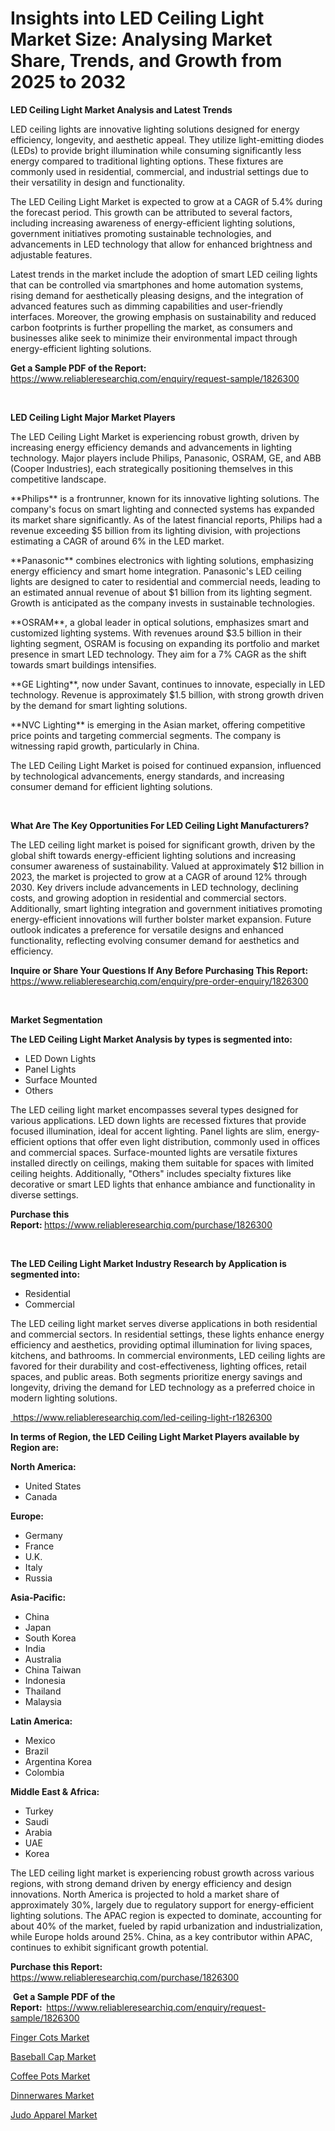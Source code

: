 <p><h1>Insights into LED Ceiling Light Market Size: Analysing Market Share, Trends, and Growth from 2025 to 2032</h1></p><p><strong>LED Ceiling Light Market Analysis and Latest Trends</strong></p>
<p><p>LED ceiling lights are innovative lighting solutions designed for energy efficiency, longevity, and aesthetic appeal. They utilize light-emitting diodes (LEDs) to provide bright illumination while consuming significantly less energy compared to traditional lighting options. These fixtures are commonly used in residential, commercial, and industrial settings due to their versatility in design and functionality.</p><p>The LED Ceiling Light Market is expected to grow at a CAGR of 5.4% during the forecast period. This growth can be attributed to several factors, including increasing awareness of energy-efficient lighting solutions, government initiatives promoting sustainable technologies, and advancements in LED technology that allow for enhanced brightness and adjustable features. </p><p>Latest trends in the market include the adoption of smart LED ceiling lights that can be controlled via smartphones and home automation systems, rising demand for aesthetically pleasing designs, and the integration of advanced features such as dimming capabilities and user-friendly interfaces. Moreover, the growing emphasis on sustainability and reduced carbon footprints is further propelling the market, as consumers and businesses alike seek to minimize their environmental impact through energy-efficient lighting solutions.</p></p>
<p><strong>Get a Sample PDF of the Report:&nbsp;</strong> <a href="https://www.reliableresearchiq.com/enquiry/request-sample/1826300?utm_campaign=1141&utm_medium=2&utm_source=Github&utm_content=ia&utm_term=04042025&utm_id=led-ceiling-light">https://www.reliableresearchiq.com/enquiry/request-sample/1826300</a></p>
<p>&nbsp;</p>
<p><strong>LED Ceiling Light Major Market Players</strong></p>
<p><p>The LED Ceiling Light Market is experiencing robust growth, driven by increasing energy efficiency demands and advancements in lighting technology. Major players include Philips, Panasonic, OSRAM, GE, and ABB (Cooper Industries), each strategically positioning themselves in this competitive landscape.</p><p>**Philips** is a frontrunner, known for its innovative lighting solutions. The company's focus on smart lighting and connected systems has expanded its market share significantly. As of the latest financial reports, Philips had a revenue exceeding $5 billion from its lighting division, with projections estimating a CAGR of around 6% in the LED market.</p><p>**Panasonic** combines electronics with lighting solutions, emphasizing energy efficiency and smart home integration. Panasonic's LED ceiling lights are designed to cater to residential and commercial needs, leading to an estimated annual revenue of about $1 billion from its lighting segment. Growth is anticipated as the company invests in sustainable technologies.</p><p>**OSRAM**, a global leader in optical solutions, emphasizes smart and customized lighting systems. With revenues around $3.5 billion in their lighting segment, OSRAM is focusing on expanding its portfolio and market presence in smart LED technology. They aim for a 7% CAGR as the shift towards smart buildings intensifies.</p><p>**GE Lighting**, now under Savant, continues to innovate, especially in LED technology. Revenue is approximately $1.5 billion, with strong growth driven by the demand for smart lighting solutions.</p><p>**NVC Lighting** is emerging in the Asian market, offering competitive price points and targeting commercial segments. The company is witnessing rapid growth, particularly in China.</p><p>The LED Ceiling Light Market is poised for continued expansion, influenced by technological advancements, energy standards, and increasing consumer demand for efficient lighting solutions.</p></p>
<p>&nbsp;</p>
<p><strong>What Are The Key Opportunities For LED Ceiling Light Manufacturers?</strong></p>
<p><p>The LED ceiling light market is poised for significant growth, driven by the global shift towards energy-efficient lighting solutions and increasing consumer awareness of sustainability. Valued at approximately $12 billion in 2023, the market is projected to grow at a CAGR of around 12% through 2030. Key drivers include advancements in LED technology, declining costs, and growing adoption in residential and commercial sectors. Additionally, smart lighting integration and government initiatives promoting energy-efficient innovations will further bolster market expansion. Future outlook indicates a preference for versatile designs and enhanced functionality, reflecting evolving consumer demand for aesthetics and efficiency.</p></p>
<p><strong>Inquire or Share Your Questions If Any Before Purchasing This Report:</strong> <a href="https://www.reliableresearchiq.com/enquiry/pre-order-enquiry/1826300?utm_campaign=1141&utm_medium=2&utm_source=Github&utm_content=ia&utm_term=04042025&utm_id=led-ceiling-light">https://www.reliableresearchiq.com/enquiry/pre-order-enquiry/1826300</a></p>
<p>&nbsp;</p>
<p><strong>Market Segmentation</strong></p>
<p><strong>The LED Ceiling Light Market Analysis by types is segmented into:</strong></p>
<p><ul><li>LED Down Lights</li><li>Panel Lights</li><li>Surface Mounted</li><li>Others</li></ul></p>
<p><p>The LED ceiling light market encompasses several types designed for various applications. LED down lights are recessed fixtures that provide focused illumination, ideal for accent lighting. Panel lights are slim, energy-efficient options that offer even light distribution, commonly used in offices and commercial spaces. Surface-mounted lights are versatile fixtures installed directly on ceilings, making them suitable for spaces with limited ceiling heights. Additionally, "Others" includes specialty fixtures like decorative or smart LED lights that enhance ambiance and functionality in diverse settings.</p></p>
<p><strong>Purchase this Report:&nbsp;</strong><a href="https://www.reliableresearchiq.com/purchase/1826300?utm_campaign=1141&utm_medium=2&utm_source=Github&utm_content=ia&utm_term=04042025&utm_id=led-ceiling-light">https://www.reliableresearchiq.com/purchase/1826300</a></p>
<p>&nbsp;</p>
<p><strong>The LED Ceiling Light Market Industry Research by Application is segmented into:</strong></p>
<p><ul><li>Residential</li><li>Commercial</li></ul></p>
<p><p>The LED ceiling light market serves diverse applications in both residential and commercial sectors. In residential settings, these lights enhance energy efficiency and aesthetics, providing optimal illumination for living spaces, kitchens, and bathrooms. In commercial environments, LED ceiling lights are favored for their durability and cost-effectiveness, lighting offices, retail spaces, and public areas. Both segments prioritize energy savings and longevity, driving the demand for LED technology as a preferred choice in modern lighting solutions.</p></p>
<p><a href="https://www.reliableresearchiq.com/led-ceiling-light-r1826300?utm_campaign=1141&utm_medium=2&utm_source=Github&utm_content=ia&utm_term=04042025&utm_id=led-ceiling-light">&nbsp;https://www.reliableresearchiq.com/led-ceiling-light-r1826300</a></p>
<p><strong>In terms of Region, the LED Ceiling Light Market Players available by Region are:</strong></p>
<p>
    <p> <strong> North America: </strong>
        <ul>
            <li>United States</li>
            <li>Canada</li>
        </ul>
        </p> 
    <p> <strong> Europe: </strong>
        <ul>
            <li>Germany</li>
            <li>France</li>
            <li>U.K.</li>
            <li>Italy</li>
            <li>Russia</li>
        </ul>
        </p> 
    <p> <strong> Asia-Pacific: </strong>
        <ul>
            <li>China</li>
            <li>Japan</li>
            <li>South Korea</li>
            <li>India</li>
            <li>Australia</li>
            <li>China Taiwan</li>
            <li>Indonesia</li>
            <li>Thailand</li>
            <li>Malaysia</li>
        </ul>
        </p> 
    <p> <strong> Latin America: </strong>
        <ul>
            <li>Mexico</li>
            <li>Brazil</li>
            <li>Argentina Korea</li>
            <li>Colombia</li>
        </ul>
        </p> 
    <p> <strong> Middle East & Africa: </strong>
        <ul>
            <li>Turkey</li>
            <li>Saudi</li>
            <li>Arabia</li>
            <li>UAE</li>
            <li>Korea</li>
        </ul>
    </p>
    </p>
<p><p>The LED ceiling light market is experiencing robust growth across various regions, with strong demand driven by energy efficiency and design innovations. North America is projected to hold a market share of approximately 30%, largely due to regulatory support for energy-efficient lighting solutions. The APAC region is expected to dominate, accounting for about 40% of the market, fueled by rapid urbanization and industrialization, while Europe holds around 25%. China, as a key contributor within APAC, continues to exhibit significant growth potential.</p></p>
<p><strong>Purchase this Report: </strong><a href="https://www.reliableresearchiq.com/purchase/1826300?utm_campaign=1141&utm_medium=2&utm_source=Github&utm_content=ia&utm_term=04042025&utm_id=led-ceiling-light">https://www.reliableresearchiq.com/purchase/1826300</a></p>
<p>&nbsp;<strong>Get a Sample PDF of the Report:&nbsp;&nbsp;</strong><a href="https://www.reliableresearchiq.com/enquiry/request-sample/1826300?utm_campaign=1141&utm_medium=2&utm_source=Github&utm_content=ia&utm_term=04042025&utm_id=led-ceiling-light">https://www.reliableresearchiq.com/enquiry/request-sample/1826300</a></p>
<p><strong></strong></p>
<p><p><a href="https://github.com/marrahcerpas05/Market-Research-Report-List-1/blob/main/finger-cots-market.md?utm_campaign=1141&utm_medium=2&utm_source=Github&utm_content=ia&utm_term=04042025&utm_id=led-ceiling-light">Finger Cots Market</a></p><p><a href="https://github.com/dahcheeviola/Market-Research-Report-List-1/blob/main/baseball-cap-market.md?utm_campaign=1141&utm_medium=2&utm_source=Github&utm_content=ia&utm_term=04042025&utm_id=led-ceiling-light">Baseball Cap Market</a></p><p><a href="https://github.com/dichkotuanny/Market-Research-Report-List-1/blob/main/coffee-pots-market.md?utm_campaign=1141&utm_medium=2&utm_source=Github&utm_content=ia&utm_term=04042025&utm_id=led-ceiling-light">Coffee Pots Market</a></p><p><a href="https://github.com/rojannovarwd/Market-Research-Report-List-1/blob/main/dinnerwares-market.md?utm_campaign=1141&utm_medium=2&utm_source=Github&utm_content=ia&utm_term=04042025&utm_id=led-ceiling-light">Dinnerwares Market</a></p><p><a href="https://github.com/cagleplittrw/Market-Research-Report-List-1/blob/main/judo-apparel-market.md?utm_campaign=1141&utm_medium=2&utm_source=Github&utm_content=ia&utm_term=04042025&utm_id=led-ceiling-light">Judo Apparel Market</a></p></p>